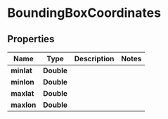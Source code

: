 

# BoundingBoxCoordinates


## Properties

| Name | Type | Description | Notes |
|------------ | ------------- | ------------- | -------------|
|**minlat** | **Double** |  |  |
|**minlon** | **Double** |  |  |
|**maxlat** | **Double** |  |  |
|**maxlon** | **Double** |  |  |



